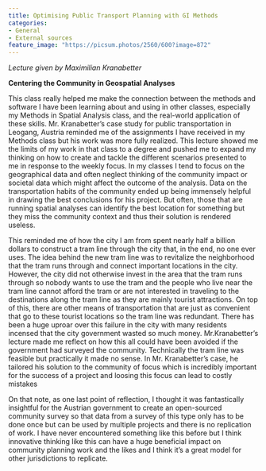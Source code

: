 ```yaml
---
title: Optimising Public Transport Planning with GI Methods
categories:
- General
- External sources
feature_image: "https://picsum.photos/2560/600?image=872"
---
```

*Lecture given by Maximilian Kranabetter*

**Centering the Community in Geospatial Analyses**

This class really helped me make the connection between the methods and software I have been learning about and using in other classes, especially my Methods in Spatial Analysis class, and the real-world application of these skills. Mr. Kranabetter’s case study for public transportation in Leogang, Austria reminded me of the assignments I have received in my Methods class but his work was more fully realized. This lecture showed me the limits of my work in that class to a degree and pushed me to expand my thinking on how to create and tackle the different scenarios presented to me in response to the weekly focus. In my classes I tend to focus on the geographical data and often neglect thinking of the community impact or societal data which might affect the outcome of the analysis. Data on the transportation habits of the community ended up being immensely helpful in drawing the best conclusions for his project. But often, those that are running spatial analyses can identify the best location for something but they miss the community context and thus their solution is rendered useless.

This reminded me of how the city I am from spent nearly half a billion dollars to construct a tram line through the city that, in the end, no one ever uses. The idea behind the new tram line was to revitalize the neighborhood that the tram runs through and connect important locations in the city. However, the city did not otherwise invest in the area that the tram runs through so nobody wants to use the tram and the people who live near the tram line cannot afford the tram or are not interested in traveling to the destinations along the tram line as they are mainly tourist attractions. On top of this, there are other means of transportation that are just as convenient that go to these tourist locations so the tram line was redundant. There has been a huge uproar over this failure in the city with many residents incensed that the city government wasted so much money. Mr.Kranabetter’s lecture made me reflect on how this all could have been avoided if the government had surveyed the community. Technically the tram line was feasible but practically it made no sense. In Mr. Kranabetter’s case, he tailored his solution to the community of focus which is incredibly important for the success of a project and loosing this focus can lead to costly mistakes

On that note, as one last point of reflection, I thought it was fantastically insightful for the Austrian government to create an open-sourced community survey so that data from a survey of this type only has to be done once but can be used by multiple projects and there is no replication of work. I have never encountered something like this before but I think innovative thinking like this can have a huge beneficial impact on community planning work and the likes and I think it’s a great model for other jurisdictions to replicate. 




